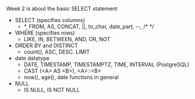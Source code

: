 Week 2 is about the basic SELECT statement
- SELECT (specifies columns)
  - \*, FROM, AS, CONCAT, ||, to_char, date_part, --, /* */
- WHERE (specifies rows)
  - LIKE, IN, BETWEEN, AND, OR, NOT
- ORDER BY and DISTINCT
  - count(), ASC, DESC. LIMIT
- date datatype
  - DATE, TIMESTAMP, TIMESTAMPTZ, TIME, INTERVAL (PostgreSQL)
  - CAST (\<A\> AS \<B\>), \<A\>::\<B\>
  - now(), age(), date functions in general
- NULL
    - IS NULL, IS NOT NULL
